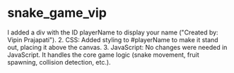 # snake_game_vip
 I added a div with the ID playerName to display your name ("Created by: Vipin Prajapati").    2. CSS:  Added styling to #playerName to make it stand out, placing it above the canvas.    3. JavaScript:  No changes were needed in JavaScript. It handles the core game logic (snake movement, fruit spawning, collision detection, etc.).
